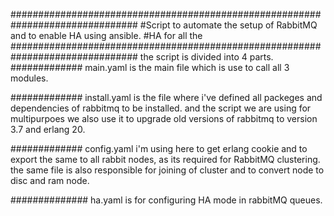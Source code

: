 ###############################################################################
#Script to automate the setup of RabbitMQ and to enable HA using ansible.
#HA for all the
###############################################################################
the script is divided into 4 parts.
#############
main.yaml is the main file which is use to call all 3 modules.

#############
install.yaml is the file where i've defined all packeges and dependencies of rabbitmq to be installed. and the script we are using for multipurpoes we also use it to upgrade old versions of rabbitmq to version 3.7 and erlang 20.

#############
config.yaml i'm using here to get erlang cookie and to export the same to all rabbit nodes, as its required for RabbitMQ clustering. the same file is also responsible for joining of cluster and to convert node to disc and ram node.

##############
ha.yaml is for configuring HA mode in rabbitMQ queues.

